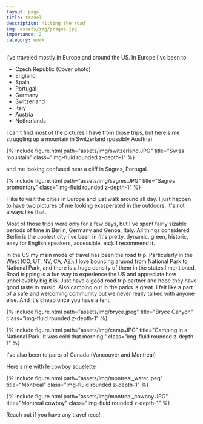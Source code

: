 ```yaml
---
layout: page
title: travel
description: hitting the road
img: assets/img/prague.jpg
importance: 2
category: work
---
```


I've traveled mostly in Europe and around the US. In Europe I've been to

 - Czech Republic (Cover photo) 
 - England
 - Spain 
 - Portugal
 - Germany
 - Switzerland
 - Italy
 - Austria
 - Netherlands

I can't find most of the pictures I have from those trips, but here's me struggling up a mountain in Switzerland (possibly Austtria)

{% include figure.html path="assets/img/switzerland.JPG" title="Swiss mountain" class="img-fluid rounded z-depth-1" %}


and me looking confused near a cliff in Sagres, Portugal.


{% include figure.html path="assets/img/sagres.JPG" title="Sagres promontory" class="img-fluid rounded z-depth-1" %}

I like to visit the cities in Europe and just walk around all day. I just happen to have two pictures of me looking exasperated in the outdoors. It's not always like that.


Most of those trips were only for a few days, but I've spent fairly sizable periods of time in Berlin, Germany and Genoa, Italy.
All things considered Berlin is the coolest city I've been in (it's pretty, dynamic, green, historic, easy for English speakers, accessible, etc). 
I recommend it.

In the US my main mode of travel has been the road trip. Particularly in the West (CO, UT, NV, CA, AZ). I love bouncing aruond from National Park to National Park,
and there is a huge density of them in the states I mentioned.
Road tripping is a fun way to experience the US and appreciate how unbelievably big it is. Just have a good road trip partner and hope they have good taste in music.
Also camping out in the parks is great. I felt like a part of a safe and welcoming community but we never really talked with anyone else.
And it's cheap once you have a tent.

{% include figure.html path="assets/img/bryce.jpeg" title="Bryce Canyon" class="img-fluid rounded z-depth-1" %}

{% include figure.html path="assets/img/camp.JPG" title="Camping in a National Park. It was cold that morning." class="img-fluid rounded z-depth-1" %}


I've also been to parts of Canada (Vancouver and Montreal)

Here's me with le cowboy squelette

{% include figure.html path="assets/img/montreal_water.jpeg" title="Montreal" class="img-fluid rounded z-depth-1" %}

{% include figure.html path="assets/img/montreal_cowboy.JPG" title="Montreal cowboy" class="img-fluid rounded z-depth-1" %}

Reach out if you have any travel recs! 
